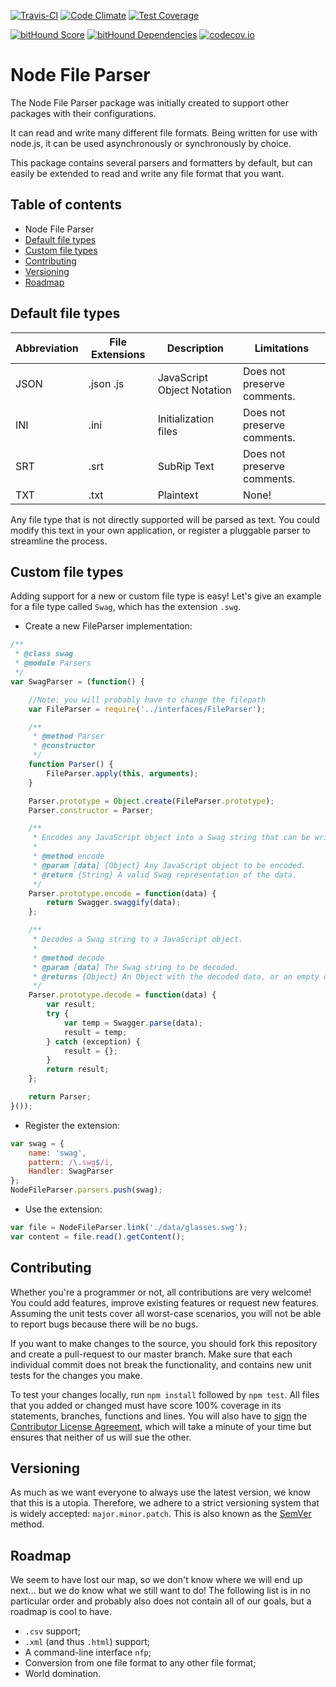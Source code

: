 [![Travis-CI](https://travis-ci.org/Skelware/node-file-parser.svg?branch=master)](https://travis-ci.org/Skelware/node-file-parser) [![Code Climate](https://codeclimate.com/github/Skelware/node-file-parser/badges/gpa.svg)](https://codeclimate.com/github/Skelware/node-file-parser/issues) [![Test Coverage](https://codeclimate.com/github/Skelware/node-file-parser/badges/coverage.svg)](https://codeclimate.com/github/Skelware/node-file-parser/coverage)

[![bitHound Score](https://www.bithound.io/github/Skelware/node-file-parser/badges/score.svg)](https://www.bithound.io/github/Skelware/node-file-parser) [![bitHound Dependencies](https://www.bithound.io/github/Skelware/node-file-parser/badges/dependencies.svg)](https://www.bithound.io/github/Skelware/node-file-parser/master/dependencies/npm) [![codecov.io](https://codecov.io/github/Skelware/node-file-parser/coverage.svg?branch=master)](https://codecov.io/github/Skelware/node-file-parser?branch=master)

# Node File Parser

The Node File Parser package was initially created to support other packages with their configurations.

It can read and write many different file formats. Being written for use with node.js, it can be used asynchronously or synchronously by choice.

This package contains several parsers and formatters by default, but can easily be extended to read and write any file format that you want.

## Table of contents
* Node File Parser
 * [Default file types](#default-file-types)
 * [Custom file types](#custom-file-types)
 * [Contributing](#contributing)
 * [Versioning](#versioning)
 * [Roadmap](#roadmap)

## Default file types
Abbreviation | File Extensions | Description | Limitations
--- | --- | --- | ---
JSON | .json .js| JavaScript Object Notation | Does not preserve comments.
INI | .ini | Initialization files | Does not preserve comments.
SRT | .srt | SubRip Text | Does not preserve comments.
TXT | .txt | Plaintext | None!

Any file type that is not directly supported will be parsed as text. You could modify this text in your own application, or register a pluggable parser to streamline the process.

## Custom file types
Adding support for a new or custom file type is easy! Let's give an example for a file type called `Swag`, which has the extension `.swg`.

* Create a new FileParser implementation:
```javascript
/**
 * @class swag
 * @module Parsers
 */
var SwagParser = (function() {

    //Note: you will probably have to change the filepath
    var FileParser = require('../interfaces/FileParser');

    /**
     * @method Parser
     * @constructor
     */
    function Parser() {
        FileParser.apply(this, arguments);
    }

    Parser.prototype = Object.create(FileParser.prototype);
    Parser.constructor = Parser;

    /**
     * Encodes any JavaScript object into a Swag string that can be written to a file.
     *
     * @method encode
     * @param [data] {Object} Any JavaScript object to be encoded.
     * @return {String} A valid Swag representation of the data.
     */
    Parser.prototype.encode = function(data) {
        return Swagger.swaggify(data);
    };

    /**
     * Decodes a Swag string to a JavaScript object.
     *
     * @method decode
     * @param [data] The Swag string to be decoded.
     * @returns {Object} An Object with the decoded data, or an empty object if something went wrong.
     */
    Parser.prototype.decode = function(data) {
        var result;
        try {
            var temp = Swagger.parse(data);
            result = temp;
        } catch (exception) {
            result = {};
        }
        return result;
    };

    return Parser;
}());
```

* Register the extension:
```javascript
var swag = {
    name: 'swag',
    pattern: /\.swg$/i,
    Handler: SwagParser
};
NodeFileParser.parsers.push(swag);
```

* Use the extension:
```javascript
var file = NodeFileParser.link('./data/glasses.swg');
var content = file.read().getContent();
```

## Contributing
Whether you're a programmer or not, all contributions are very welcome! You could add features, improve existing features or request new features. Assuming the unit tests cover all worst-case scenarios, you will not be able to report bugs because there will be no bugs.

If you want to make changes to the source, you should fork this repository and create a pull-request to our master branch. Make sure that each individual commit does not break the functionality, and contains new unit tests for the changes you make.

To test your changes locally, run `npm install` followed by `npm test`. All files that you added or changed must have score 100% coverage in its statements, branches, functions and lines. You will also have to [sign](https://www.clahub.com/agreements/Skelware/node-file-parser) the [Contributor License Agreement](https://www.clahub.com/pages/why_cla), which will take a minute of your time but ensures that neither of us will sue the other.

## Versioning
As much as we want everyone to always use the latest version, we know that this is a utopia. Therefore, we adhere to a strict versioning system that is widely accepted: `major.minor.patch`. This is also known as the [SemVer](http://semver.org/spec/v2.0.0.html) method.

## Roadmap
We seem to have lost our map, so we don't know where we will end up next... but we do know what we still want to do! The following list is in no particular order and probably also does not contain all of our goals, but a roadmap is cool to have.
* `.csv` support;
* `.xml` (and thus `.html`) support;
* A command-line interface `nfp`;
* Conversion from one file format to any other file format;
* World domination.
